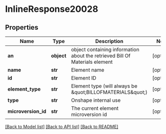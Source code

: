 # InlineResponse20028

## Properties
Name | Type | Description | Notes
------------ | ------------- | ------------- | -------------
**an** | **object** | object containing information about the retrieved Bill Of Materials element | [optional] 
**name** | **str** | Element name | [optional] 
**id** | **str** | Element ID | [optional] 
**element_type** | **str** | Element type (will always be \&quot;BILLOFMATERIALS\&quot;) | [optional] 
**type** | **str** | Onshape internal use | [optional] 
**microversion_id** | **str** | The current element microversion id | [optional] 

[[Back to Model list]](../README.md#documentation-for-models) [[Back to API list]](../README.md#documentation-for-api-endpoints) [[Back to README]](../README.md)


